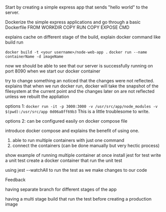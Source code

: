 Start by creating a simple express app that sends "hello world" to the  server.

Dockerize the simple express applications and go through a basic Dockerfile
FROM
WORKDIR
COPY
RUN
COPY
EXPOSE
CMD

explains cache on different stage of the build, explain docker command like
build
run

`docker build -t <your username>/node-web-app .`
`docker run --name containerName -d imageName`

now we should be able to see that our server is successfully running on port 8090 when we start our docker container

try to change something an noticed that the changes were not reflected.
explains that when we run docker run, docker will take the snapshot of the filesystem at the current point and the changes later on are not reflected unless we rebuilt the appliation

options 1:
`docker run -it -p 3000:3000 -v /usr/src/app/node_modules -v $(pwd):/usr/src/app 0d06a8ff69b3`
This is a little troublesome to write.

options 2:
can be configured easily on docker compose file

introduce docker compose and explains the benefit of using one.
1. able to run multiple containers with just one command
2. connect the containers (can be done manually but very hectic process)

show example of running multiple container at once
install jest for test
write a unit test
create a docker container that run the unit test

using jest --watchAll to run the test as we make changes to our code

Feedback

having separate branch for different stages of the app

having a multi stage build that run the test before creating a production image
